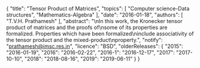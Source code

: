 {
    "title": "Tensor Product of Matrices",
    "topics": [
        "Computer science-Data structures",
        "Mathematics-Algebra"
    ],
    "date": "2016-01-18",
    "authors": [
        "T.V.H. Prathamesh"
    ],
    "abstract": "\nIn this work, the Kronecker tensor product of matrices and the proofs of\nsome of its properties are formalized. Properties which have been formalized\ninclude associativity of the tensor product and the mixed-product\nproperty.",
    "notify": "prathamesh@imsc.res.in",
    "licence": "BSD",
    "olderReleases": {
        "2015": "2016-01-19",
        "2016": "2016-02-22",
        "2016-1": "2016-12-17",
        "2017": "2017-10-10",
        "2018": "2018-08-16",
        "2019": "2019-06-11"
    }
}